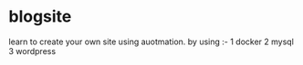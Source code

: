 # blogsite

learn to create your own site using auotmation.
by using :-
1 docker
2 mysql
3 wordpress
